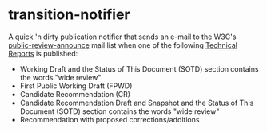 # transition-notifier
A quick 'n dirty publication notifier that sends an e-mail to the W3C's [public-review-announce](https://lists.w3.org/Archives/Public/public-review-announce/) mail list when one of the following  [Technical Reports](https://www.w3.org/TR/) is published:

* Working Draft and the Status of This Document (SOTD) section contains the words "wide review"
* First Public Working Draft (FPWD)
* Candidate Recommendation (CR)
* Candidate Recommendation Draft and Snapshot and the Status of This Document (SOTD) section contains the words "wide review"
* Recommendation with proposed corrections/additions
